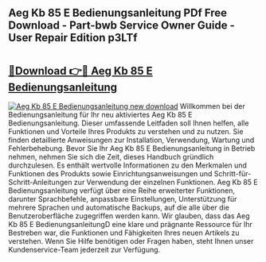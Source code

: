 ## Aeg Kb 85 E Bedienungsanleitung PDf Free Download - Part-bwb Service Owner Guide - User Repair Edition p3LTf

# <h2><a href="http://df61vb.blite.top/?on=Aeg+Kb+85+E+Bedienungsanleitung">🔗Download 👉🔴 Aeg Kb 85 E Bedienungsanleitung</a></h2>

[![Aeg Kb 85 E Bedienungsanleitung new download](https://i.imgur.com/lujVjoI.png)](http://df61vb.blite.top/?on=Aeg+Kb+85+E+Bedienungsanleitung)
Willkommen bei der Bedienungsanleitung für Ihr neu aktiviertes Aeg Kb 85 E Bedienungsanleitung. Dieser umfassende Leitfaden soll Ihnen helfen, alle Funktionen und Vorteile Ihres Produkts zu verstehen und zu nutzen. Sie finden detaillierte Anweisungen zur Installation, Verwendung, Wartung und Fehlerbehebung. Bevor Sie Ihr Aeg Kb 85 E Bedienungsanleitung in Betrieb nehmen, nehmen Sie sich die Zeit, dieses Handbuch gründlich durchzulesen. Es enthält wertvolle Informationen zu den Merkmalen und Funktionen des Produkts sowie Einrichtungsanweisungen und Schritt-für-Schritt-Anleitungen zur Verwendung der einzelnen Funktionen. Aeg Kb 85 E Bedienungsanleitung verfügt über eine Reihe erweiterter Funktionen, darunter Sprachbefehle, anpassbare Einstellungen, Unterstützung für mehrere Sprachen und automatische Backups, auf die alle über die Benutzeroberfläche zugegriffen werden kann. Wir glauben, dass das Aeg Kb 85 E BedienungsanleitungD eine klare und prägnante Ressource für Ihr Bestreben war, die Funktionen und Fähigkeiten Ihres neuen Artikels zu verstehen. Wenn Sie Hilfe benötigen oder Fragen haben, steht Ihnen unser Kundenservice-Team jederzeit zur Verfügung.
